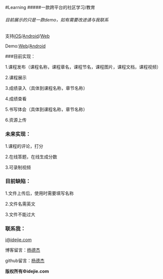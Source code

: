 #Learning
#####一款跨平台的社区学习/教育



###### 目前展示的只是一款demo，如有需要改进请与我联系

支持[iOS](https://github.com/YangDejie/learning-ios)/[Android](https://github.com/YangDejie/learning-android)/[Web](https://github.com/YangDejie/learning-server)

Demo:[Web](http://http://182.254.152.86:3000/)/[Android](https://github.com/YangDejie/learning-android/blob/master/release-unsigned.apk?raw=true)

###目前实现：

1.课程发布（课程名称，课程章名，课程节名，课程图片，课程文档，课程视频）

2.课程展示

3.成绩录入（具体到课程名称，章节名称）

4.成绩查看 

5.书写体会（具体到课程名称，章节名称）

6.资源上传

### 未来实现：

1.课程的评论，打分

2.在线答题，在线生成分数

3.可录制视频

### 目前缺陷：

1.文件上传后，使用时需要填写名称

2.文件名需英文

3.文件不能过大

### 联系我：

i@idejie.com

博客留言：[杨德杰](http://idejie.com)

github留言：[杨德杰](https://yangdejie.github.io)

**版权所有©idejie.com**

